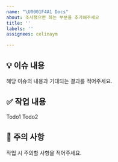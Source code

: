 ```yaml
---
name: "\U0001F4A1 Docs"
about: 조사했으면 하는 부분을 추가해주세요
title: ''
labels: ''
assignees: celinaym

---
```


## 💡 이슈 내용
해당 이슈의 내용과 기대되는 결과를 적어주세요.

## ✅ 작업 내용
 Todo1
 Todo2

## 🚨 주의 사항
작업 시 주의할 사항을 적어주세요.
